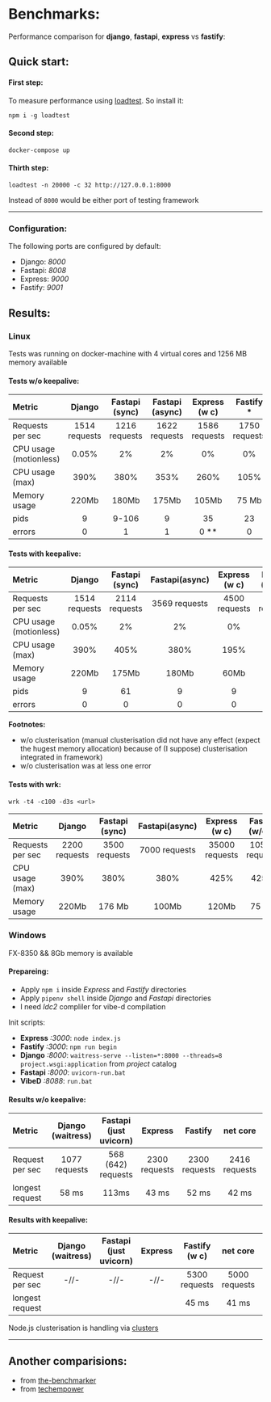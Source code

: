 # Benchmarks: 

Performance comparison for **django**, **fastapi**, **express** vs **fastify**:

## Quick start:

#### First step:

To measure performance using [loadtest](https://www.npmjs.com/package/loadtest). So install it: 

```
npm i -g loadtest
```

#### Second step:

```
docker-compose up
```

#### Thirth step: 

```
loadtest -n 20000 -c 32 http://127.0.0.1:8000
```

Instead of `8000` would be either port of testing framework

****

### Configuration:

The following ports are configured by default:

- Django: *8000*
- Fastapi: *8008*
- Express: *9000*
- Fastify: *9001*


## Results: 

### Linux

Tests was running on docker-machine with 4 virtual cores and 1256 MB memory available

#### Tests w/o keepalive:

Metric                 | Django        | Fastapi (sync)      | Fastapi (async)     | Express (w c)  |  Fastify *     |  Fastify (w c) |
:-------------         |:-------------:|:-------------------:|:-------------------:| :-------------:| :-------------:| :-------------:|
Requests per sec       | 1514 requests | 1216 requests       | 1622 requests       |  1586 requests |  1750 requests |                |
CPU usage (motionless) |     0.05%     |      2%             |        2%           |       0%       |       0%       |                |
CPU usage (max)        |     390%      |      380%           |      353%           |      260%      |       105%     |                |
Memory usage           |     220Mb     |      180Mb          |      175Mb          |     105Mb      |      75 Mb     |                |
pids                   |      9        |      9-106          |       9             |      35        |       23       |                |
errors                 |      0        |       1             |       1             |       0 **     |        0       |                |

#### Tests with keepalive:

Metric                 | Django        |Fastapi (sync)  | Fastapi(async) | Express (w c)  |Fastify (w/o c) |  Fastify (w c) |
:-------------         |:-------------:|:--------------:|:--------------:| :-------------:| :-------------:| :-------------:|
Requests per sec       | 1514 requests | 2114 requests  |  3569 requests |  4500 requests |  3500 requests |  4500 requests |
CPU usage (motionless) |     0.05%     |        2%      |        2%      |  0%            | 0%             |        0%      |
CPU usage (max)        |     390%      |       405%     |       380%     |      195%      |       105%     |      212%      |
Memory usage           |     220Mb     |      175Mb     |      180Mb     |      60Mb      |      75 Mb     |       477 Mb   |
pids                   |      9        |       61       |          9     |       9        |      35        |       47       |
errors                 |      0        |       0        |        0       |       0        |        0       |        0       |

**Footnotes:**
* w/o clusterisation (manual clusterisation did not have any effect (expect the hugest memory allocation) because of (I suppose) clusterisation integrated in framework)
* w/o clusterisation was at less one error

#### Tests with wrk:

`wrk -t4 -c100 -d3s <url>`

Metric                 | Django        |Fastapi (sync)  | Fastapi(async) | Express (w c)  |Fastify (w/o c) |  Fastify (w c) |
:-------------         |:-------------:|:--------------:|:--------------:| :-------------:| :-------------:| :-------------:|
Requests per sec       | 2200 requests |  3500 requests |  7000 requests | 35000 requests | 10500 requests | 30000 requests |
CPU usage (max)        |     390%      |        380%    |       380%     |      425%      |       425%     |      425%      |
Memory usage           |     220Mb     |      176 Mb    |      100Mb     |     120Mb      |      75 Mb     |       420 Mb   |

### Windows

FX-8350 && 8Gb memory is available

#### Prepareing: 

- Apply `npm i` inside *Express* and *Fastify* directories
- Apply `pipenv shell` inside *Django* and *Fastapi* directories
- I need *ldc2* compliler for vibe-d compilation

Init scripts:
- **Express** *:3000*: `node index.js`
- **Fastify** *:3000*: `npm run begin`
- **Django** *:8000*:  `waitress-serve --listen=*:8000 --threads=8 project.wsgi:application` from *project* catalog
- **Fastapi** *:8000*: `uvicorn-run.bat`
- **VibeD** *:8088*: `run.bat`

#### Results w/o keepalive:

Metric                 | Django (waitress) | Fastapi (just uvicorn) |    Express     | Fastify        |    net core   |    vibeD    |
:-------------         |:-----------------:|:----------------------:| :-------------:| :-------------:|:-------------:|:-------------:|
Request per sec        | 1077 requests     |    568 (642) requests  |  2300 requests |  2300 requests | 2416 requests | 2426 requests |
longest request        |      58 ms        |      113ms             |     43 ms      |      52 ms     |    42 ms      |    41 ms      |


#### Results with keepalive:

Metric                 | Django (waitress) | Fastapi (just uvicorn) |    Express     | Fastify  (w c) |    net core   |      vibeD    |
:-------------         |:-----------------:|:----------------------:| :-------------:| :-------------:|:-------------:|:-------------:|
Request per sec        |        -//-       |    -//-                |   -//-         |  5300 requests | 5000 requests | 5300 requests |
longest request        |                   |                        |                |      45 ms     |    41 ms      |    41 ms      |


Node.js clusterisation is handling via [clusters](https://www.npmjs.com/package/cluster)

---- 

## Another comparisions:

- from [the-benchmarker](https://github.com/the-benchmarker/web-frameworks)
- from [techempower](https://www.techempower.com/benchmarks/)
